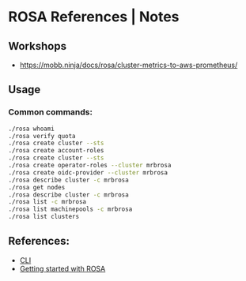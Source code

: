 # ROSA References | Notes

## Workshops

- https://mobb.ninja/docs/rosa/cluster-metrics-to-aws-prometheus/

## Usage

### Common commands:

```bash
./rosa whoami
./rosa verify quota
./rosa create cluster --sts
./rosa create account-roles
./rosa create cluster --sts
./rosa create operator-roles --cluster mrbrosa
./rosa create oidc-provider --cluster mrbrosa
./rosa describe cluster -c mrbrosa
./rosa get nodes
./rosa describe cluster -c mrbrosa
./rosa list -c mrbrosa
./rosa list machinepools -c mrbrosa
./rosa list clusters
```

## References:

- [CLI](https://docs.openshift.com/rosa/rosa_cli/rosa-get-started-cli.html)
- [Getting started with ROSA](https://docs.openshift.com/rosa/rosa_install_access_delete_clusters/rosa-sts-creating-a-cluster-quickly.html)
